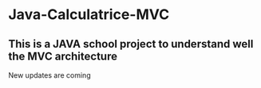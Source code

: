 <h1>Java-Calculatrice-MVC</h1>
<h2>This is a JAVA school project to understand well the MVC architecture</h2>
New updates are coming 
